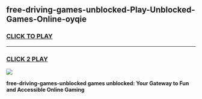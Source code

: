 
## free-driving-games-unblocked-Play-Unblocked-Games-Online-oyqie
<h3>
<a href="https://premium76.site?title=free-driving-games-unblocked&ref=25A">CLICK TO PLAY</a></h3>
<hr>

<h3>
<a href="https://premium76.site?title=free-driving-games-unblocked&ref=25A">CLICK 2 PLAY</a>
  
</h3>

<a href="https://premium76.site?title=free-driving-games-unblocked&ref=25A"><img src="https://clearcache.store/games.png"></a>


**free-driving-games-unblocked games unblocked: Your Gateway to Fun and Accessible Online Gaming**
